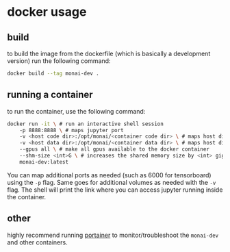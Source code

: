 # docker usage

## build

to build the image from the dockerfile (which is basically a development version) run the following command:

```bash
docker build --tag monai-dev .
```

## running a container

to run the container, use the following command:

```bash
docker run -it \ # run an interactive shell session
    -p 8888:8888 \ # maps jupyter port
    -v <host code dir>:/opt/monai/<container code dir> \ # maps host directory code directory to container
    -v <host data dir>:/opt/monai/<container data dir> \ # maps host directory data directory to container
    --gpus all \ # make all gpus available to the docker container
    --shm-size <int>G \ # increases the shared memory size by <int> gigabytes
    monai-dev:latest
```

You can map additional ports as needed (such as 6000 for tensorboard) using the `-p` flag. Same goes for additional volumes as needed with the `-v` flag. The shell will print the link where you can access jupyter running inside the container.

## other

highly recommend running [portainer](https://www.portainer.io/) to monitor/troubleshoot the `monai-dev` and other containers.
